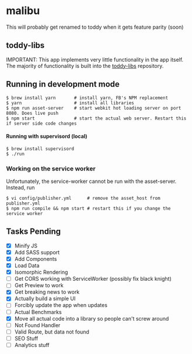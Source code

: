 # malibu

This will probably get renamed to toddy when it gets feature parity (soon)

## toddy-libs

IMPORTANT: This app implements very little functionality in the app itself. The majority of functionality is built into the [toddy-libs](https://github.com/quintype/quintype-toddy-libs) repository.

## Running in development mode

```shell
$ brew install yarn       # install yarn, FB's NPM replacement
$ yarn                    # install all libraries
$ npm run asset-server    # start webkit hot loading server on port 8080. Does live push
$ npm start               # start the actual web server. Restart this if server side code changes
```

#### Running with supervisord (local)

```shell
$ brew install supervisord
$ ./run
```

### Working on the service worker

Unfortunately, the service-worker cannot be run with the asset-server. Instead, run

```shell
$ vi config/publisher.yml      # remove the asset_host from publisher.yml
$ npm run compile && npm start # restart this if you change the service worker
```

## Tasks Pending

- [X] Minify JS
- [X] Add SASS support
- [X] Add Components
- [X] Load Data
- [X] Isomorphic Rendering
- [ ] Get CORS working with ServiceWorker (possibly fix black knight)
- [ ] Get Preview to work
- [X] Get breaking news to work
- [X] Actually build a simple UI
- [ ] Forcibly update the app when updates
- [ ] Actual Benchmarks
- [X] Move all actual code into a library so people can't screw around
- [ ] Not Found Handler
- [ ] Valid Route, but data not found
- [ ] SEO Stuff
- [ ] Analytics stuff
